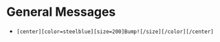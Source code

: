 # General Messages

- 
  ```
  [center][color=steelblue][size=200]Bump![/size][/color][/center]
  ```
